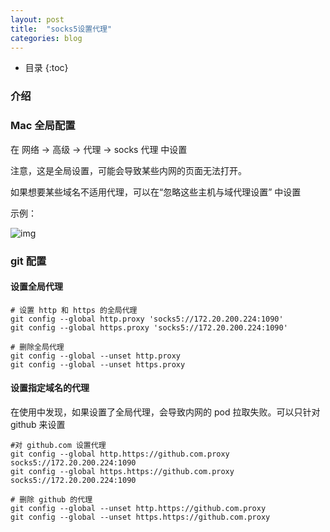 ```yaml
---
layout: post
title:  "socks5设置代理"
categories: blog
---
```


* 目录
{:toc}

### 介绍



### Mac 全局配置

在 网络 -> 高级 -> 代理 -> socks 代理 中设置

注意，这是全局设置，可能会导致某些内网的页面无法打开。

如果想要某些域名不适用代理，可以在“忽略这些主机与域代理设置” 中设置

示例：

![img](/asserts/img/socks5.png)

### git 配置

#### 设置全局代理

``` shell
# 设置 http 和 https 的全局代理
git config --global http.proxy 'socks5://172.20.200.224:1090'
git config --global https.proxy 'socks5://172.20.200.224:1090'

# 删除全局代理
git config --global --unset http.proxy
git config --global --unset https.proxy
```

#### 设置指定域名的代理

在使用中发现，如果设置了全局代理，会导致内网的 pod 拉取失败。可以只针对 github 来设置

``` shell
#对 github.com 设置代理
git config --global http.https://github.com.proxy socks5://172.20.200.224:1090
git config --global https.https://github.com.proxy socks5://172.20.200.224:1090

# 删除 github 的代理
git config --global --unset http.https://github.com.proxy
git config --global --unset https.https://github.com.proxy
```


